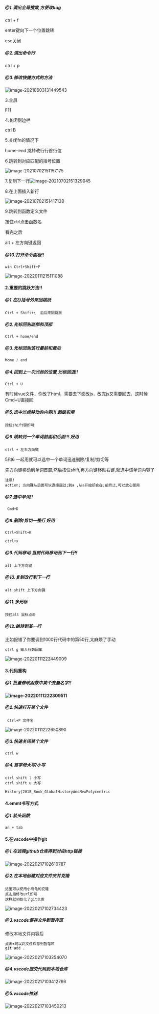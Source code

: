 ##### @1.调出全局搜索,方便改bug

ctrl + f

enter键向下一个位置跳转

esc关闭

##### @2.调出命令行

ctrl + p

##### @3.修改快捷方式的方法

![image-20210603131449543](C:\Users\inui\AppData\Roaming\Typora\typora-user-images\image-20210603131449543.png)

3.全屏

F11

4.关闭侧边栏

ctrl B 

5.关闭fn的情况下

home-end 跳转改行行首行位

6.跳转到对应匹配的括号位置

![image-20210702151157175](C:\Users\inui\AppData\Roaming\Typora\typora-user-images\image-20210702151157175.png)

7.复制下一行![image-20210702151329045](C:\Users\inui\AppData\Roaming\Typora\typora-user-images\image-20210702151329045.png)

8.在上面插入新行

![image-20210702151417138](C:\Users\inui\AppData\Roaming\Typora\typora-user-images\image-20210702151417138.png)

9.跳转到函数定义文件

按住ctrl点击函数名

看完之后

alt + 左方向键返回 

##### @10.打开命令面板!!

```
win Ctrl+Shift+P
```

![image-20220111215111088](C:\Users\inui\AppData\Roaming\Typora\typora-user-images\image-20220111215111088.png)

#### 2.重要的跳跃方法!!

##### @1.在{}括号外来回跳跃

```
Ctrl + Shift+\  前后来回跳跃
```

##### @2.光标回到底部和顶部

```
Ctrl + home/end
```

##### @3.光标回到该行最前和最后

```java
home / end 
```

##### @4.回到上一次光标的位置,光标回退!!

```
Ctrl + U
```

有时候vue文件，你改了html，需要去下面改js，改完js又需要回去，这时候Cmd+U直接回

##### @5.选中光标移动的内容!!! 超级实用

```
按住shift键即可

```

##### @6.跳转到一个单词前面和后面!!! 好用

```
ctrl + 左右方向键
```

5和6 一起用就可以选中一个单词迅速删除/复制/剪切等

先方向键移动到单词首部,然后按住shift,再方向键移动右键,就选中该单词内容了

```
注意!
action; 方向键从后面可以直接越过;到a ,从a开始却会在;前终止,可以放心使用
```

##### @7.选中单词!!

```
 Cmd+D
```

##### @8.删除/剪切一整行 好用

```
Ctrl+Shift+K

ctrl+x
```

##### @9.代码移动 当前代码移动到下一行!!

```
alt 上下方向键
```

##### @10.复制改行到下一行

```
alt shift 上下方向键
```

##### @11.多光标

```
按住alt 鼠标点击
```

##### @12.跳转到某一行

比如报错了你要调到1000行代码中的第50行,太麻烦了手动

```
ctrl g 输入行数回车
```

![image-20220111222449009](C:\Users\inui\AppData\Roaming\Typora\typora-user-images\image-20220111222449009.png)

#### 3.代码重构

##### @1.批量修改函数中某个变量名字!!

#### ![image-20220111222309511](C:\Users\inui\AppData\Roaming\Typora\typora-user-images\image-20220111222309511.png)

##### @2.快速打开某个文件

```
 Ctrl+P 文件名
```

![image-20220111222650890](C:\Users\inui\AppData\Roaming\Typora\typora-user-images\image-20220111222650890.png)

##### @3.快速关闭某个文件

```
ctrl w
```

##### @4.首字母大写/小写

```
ctrl shift l 小写
ctrl shift u 大写
```



```
History|2018_Book_GlobalHistoryAndNewPolycentric
```

#### 4.emmt书写方式

##### @1.箭头函数

```
an + tab
```

#### 5.在vscode中操作git

##### @1.在远程github仓库得到对应http链接

![image-20220217102610787](C:\Users\inui\AppData\Roaming\Typora\typora-user-images\image-20220217102610787.png)

##### @2.在本地创建对应文件夹并克隆

```
这里可以使用小乌龟的克隆
点击后修改url即可
这样就初始化了git仓库
```

![image-20220217102734423](C:\Users\inui\AppData\Roaming\Typora\typora-user-images\image-20220217102734423.png)

##### @3.vscode保存文件到暂存区

修改本地文件内容后

```
点击+可以将文件保存到暂存区 
git add .
```



![image-20220217103254070](C:\Users\inui\Desktop\博客学习\截图保存地址\image-20220217103254070.png)

##### @4.vscode提交代码到本地仓库

![image-20220217103412766](C:\Users\inui\Desktop\博客学习\截图保存地址\image-20220217103412766.png)

##### @5.vscode推送

![image-20220217103450213](C:\Users\inui\Desktop\博客学习\截图保存地址\image-20220217103450213.png)
